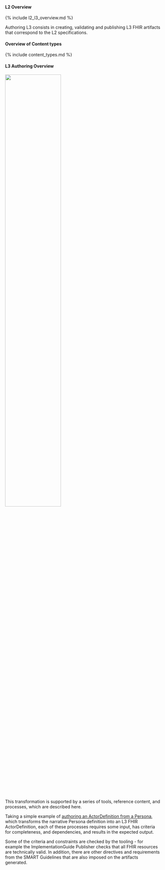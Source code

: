 #### L2 Overview

{% include l2_l3_overview.md %}

Authoring L3 consists in creating, validating and publishing L3 FHIR artifacts that correspond to the L2 specifications.

#### Overview of Content types

{% include content_types.md %}


#### L3 Authoring Overview
<img src="./l3_authoring.png" style="width:60%; align:center"/>
<br clear="all"/>


This transformation is supported by a series of tools, reference content, and processes, which are described here.

Taking a simple example of [authoring an ActorDefinition from a Persona](l3_personas.html), which transforms the narrative Persona definition into an L3 FHIR ActorDefinition, each of these processes requires some input, has criteria for completeness, and dependencies, and results in the expected output.

Some of the criteria and constraints are checked by the tooling - for example the ImplementationGuide Publisher checks that all FHIR resources are technically valid. In addition, there are other directives and requirements from the SMART Guidelines that are also imposed on the artifacts generated.

